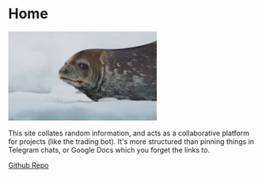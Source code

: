 # Home

<div style='max-width:300px'>
    <img src='/static/images/seal.jpg'/>
</div>

This site collates random information, and acts as a collaborative platform for projects (like the trading bot). It's more structured than pinning things in Telegram chats, or Google Docs which you forget the links to.

[Github Repo](https://github.com/extrange/chanel/)